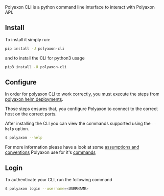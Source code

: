 Polyaxon CLI is a python command line interface to interact with Polyaxon API.


## Install

To install it simply run:

```bash
pip install -U polyaxon-cli
```

and to install the CLI for python3 usage

```bash
pip3 install -U polyaxon-cli
```


## Configure

In order for polyaxon CLI to work correctly,
you must execute the steps from [polyaxon helm deployments](deploy_polyaxon).

Those steps ensures that, you configure Polyaxon to connect to the correct host on the correct ports.


After installing the CLI you can view the commands supported using the `--help` option.

```bash
$ polyaxon --help
```

For more information please have a look at some [assumptions and conventions](/polyaxon_cli/assumptions)
Polyaxon use for it's [commands](/polyaxon_cli/commands)


## Login

To authenticate your CLI, run the following command

```bash
$ polyaxon login --username=<USERNAME>
```
